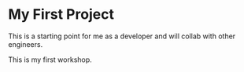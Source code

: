 # My First Project

This is a starting point for me as a developer and will collab with other engineers.

This is my first workshop. 